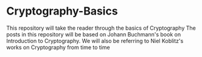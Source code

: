 # Cryptography-Basics
This repository will take the reader through the basics of Cryptography
The posts in this repository will be based on Johann Buchmann's book on Introduction to Cryptography. We will also be referring to Niel Koblitz's works on Cryptography from time to time
